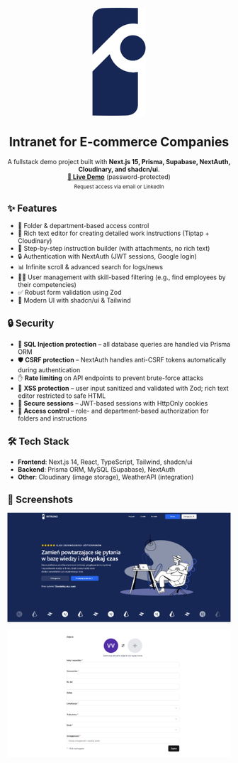 <p align="center">
  <picture>
  <source media="(prefers-color-scheme: dark)" srcset="assets/logo.png">
  <source media="(prefers-color-scheme: light)" srcset="assets/logo_blue.png">
  <img alt="Logo" src="assets/logo_blue.png" width="120">
</picture>
</p>

<h1 align="center">Intranet for E-commerce Companies</h1>

<p align="center">
  A fullstack demo project built with <b>Next.js 15, Prisma, Supabase, NextAuth, Cloudinary, and shadcn/ui</b>.
  <br />
  <a href="https://introno-demo.vercel.app/" target="_blank"><strong>🔗 Live Demo</strong></a> (password-protected)
  <br />
  <sub>Request access via email or LinkedIn</sub>
</p>


## ✨ Features
- 📂 Folder & department-based access control
- 📝 Rich text editor for creating detailed work instructions (Tiptap + Cloudinary)
- 🔢 Step-by-step instruction builder (with attachments, no rich text)
- 🔒 Authentication with NextAuth (JWT sessions, Google login)
- 📊 Infinite scroll & advanced search for logs/news
- 🧑‍💼 User management with skill-based filtering (e.g., find employees by their competencies)
- ✅ Robust form validation using Zod
- 🎨 Modern UI with shadcn/ui & Tailwind


## 🔒 Security
- 🚫 **SQL Injection protection** – all database queries are handled via Prisma ORM
- 🛡️ **CSRF protection** – NextAuth handles anti-CSRF tokens automatically during authentication
- ✋ **Rate limiting** on API endpoints to prevent brute-force attacks
- 🧼 **XSS protection** – user input sanitized and validated with Zod; rich text editor restricted to safe HTML
- 🔑 **Secure sessions** – JWT-based sessions with HttpOnly cookies
- 🔐 **Access control** – role- and department-based authorization for folders and instructions


## 🛠️ Tech Stack
- **Frontend**: Next.js 14, React, TypeScript, Tailwind, shadcn/ui
- **Backend**: Prisma ORM, MySQL (Supabase), NextAuth
- **Other**: Cloudinary (image storage), WeatherAPI (integration)


## 📸 Screenshots
<p align="center">
  <img src="assets/landing_page.png" alt="Landing Page Screenshot" width="700" />
</p>

<p align="center">
  <img src="assets/sign_up.png" alt="Sign up Screenshot" width="700" />
</p>



